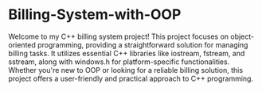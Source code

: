 # Billing-System-with-OOP

Welcome to my C++ billing system project! This project focuses on object-oriented programming, providing a straightforward solution for managing billing tasks. 
It utilizes essential C++ libraries like iostream, fstream, and sstream, along with windows.h for platform-specific functionalities.
Whether you're new to OOP or looking for a reliable billing solution, this project offers a user-friendly and practical approach to C++ programming.
